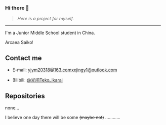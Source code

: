 ### Hi there 👋

> *Here is a project for myself.*

---

I'm a Junior Middle School student in China.

Arcaea Saiko! 

## Contact me

- E-mail: [yjym20318@163.com](mailto:yjym20318@163.com)[xxjingy1@outlook.com](mailto:xxjingy1@outlook.com)

- Bilibili: [@光间Teko_Ikarai](https://space.bilibili.com/1365405592/)

## Repositories

none...

I believe one day there will be some ~~(maybe not)~~ ............
